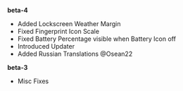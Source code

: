 **beta-4**  
- Added Lockscreen Weather Margin
- Fixed Fingerprint Icon Scale
- Fixed Battery Percentage visible when Battery Icon off
- Introduced Updater
- Added Russian Translations @Osean22
  
**beta-3**
- Misc Fixes  